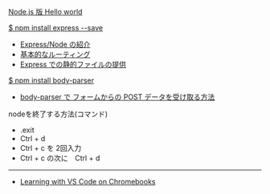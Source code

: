 [Node.js 版 Hello world](https://nodejs.keicode.com/nodejs/hello-nodejs.php)

[$ npm install express --save](https://expressjs.com/ja/)
* [Express/Node の紹介](https://developer.mozilla.org/ja/docs/Learn/Server-side/Express_Nodejs/Introduction)
* [基本的なルーティング](https://expressjs.com/ja/starter/basic-routing.html)
* [Express での静的ファイルの提供](https://expressjs.com/ja/starter/static-files.html)


[$ npm install body-parser](https://nodejs.keicode.com/nodejs/body-parser.php)
* [body-parser で フォームからの POST データを受け取る方法](https://nodejs.keicode.com/nodejs/body-parser-form.php)


nodeを終了する方法(コマンド)
* .exit
* Ctrl + d
* Ctrl + c を 2回入力
* Ctrl + c の次に　Ctrl + d

___

* [Learning with VS Code on Chromebooks](https://code.visualstudio.com/blogs/2020/12/03/chromebook-get-started)

